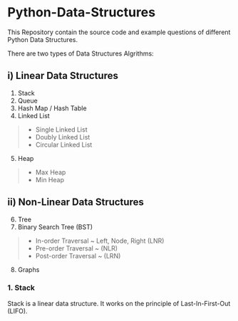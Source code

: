 # Python-Data-Structures
This Repository contain the source code and example questions of different Python Data Structures.

There are two types of Data Structures Algrithms:

## i) Linear Data Structures

1. Stack
2. Queue
3. Hash Map / Hash Table
4. Linked List
  > - Single Linked List
  > - Doubly Linked List
  > - Circular Linked List
5. Heap
  > - Max Heap
  > - Min Heap
## ii) Non-Linear Data Structures
6. Tree
7. Binary Search Tree (BST)
  > - In-order Traversal ~ Left, Node, Right (LNR)
  > - Pre-order Traversal ~ (NLR)
  > - Post-order Traversal ~ (LRN)

8. Graphs

### 1. Stack
Stack is a linear data structure. It works on the principle of Last-In-First-Out (LIFO).


